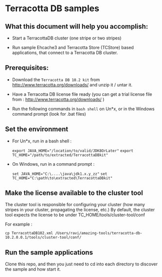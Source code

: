 Terracotta DB samples
=====================

What this document will help you accomplish:
--------------------------------------------

- Start a TerracottaDB cluster (one stripe or two stripes)

- Run sample Ehcache3 and Terracotta Store (TCStore) based applications, that connect to a Terracotta DB cluster.

Prerequisites:
--------------

- Download the `Terracotta DB 10.2 kit` from http://www.terracotta.org/downloads/ and unzip it / untar it.

- Have a Terracotta DB license file ready (you can get a trial license file from : http://www.terracotta.org/downloads/ )

- Run the following commands in `bash shell` on Un*x, or in the Windows command prompt (look for .bat files)

Set the environment
-------------------

- For Un*x, run in a bash shell :

   ```export JAVA_HOME="/location/to/valid/JDK8OrLater"```
   ```export TC_HOME="/path/to/extracted/TerracottaDBkit"```


- On Windows, run in a command prompt :

   ```set JAVA_HOME="C:\....\java\jdk1.x.y_zz"```
   ```set TC_HOME="C:\path\to\extracted\TerracottaDBkit"```

Make the license available to the cluster tool
----------------------------------------------

The cluster tool is responsible for configuring your cluster (how many stripes in your cluster, propagating the license, etc.)
By default, the cluster tool expects the license to be under TC_HOME/tools/cluster-tool/conf

For example :

   ```cp TerracottaDB102.xml /Users/ravi/amazing-tools/terracotta-db-10.2.0.0.1/tools/cluster-tool/conf/```


Run the sample applications
---------------------------

Clone this repo, and then you just need to cd into each directory to discover the sample and how start it.


